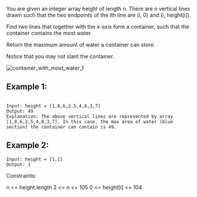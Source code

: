 You are given an integer array height of length n. There are n vertical lines drawn such that the two endpoints of the ith line are (i, 0) and (i, height[i]).

Find two lines that together with the x-axis form a container, such that the container contains the most water.

Return the maximum amount of water a container can store.

Notice that you may not slant the container.

![container_with_most_water_1](container_with_most_water_1.jpg)

## Example 1:

```

Input: height = [1,8,6,2,5,4,8,3,7]
Output: 49
Explanation: The above vertical lines are represented by array [1,8,6,2,5,4,8,3,7]. In this case, the max area of water (blue section) the container can contain is 49.
```

## Example 2:

```
Input: height = [1,1]
Output: 1
```
 

Constraints:

n == height.length
2 <= n <= 105
0 <= height[i] <= 104

